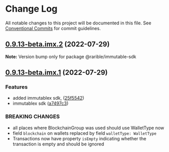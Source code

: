 # Change Log

All notable changes to this project will be documented in this file.
See [Conventional Commits](https://conventionalcommits.org) for commit guidelines.

## [0.9.13-beta.imx.2](https://github.com/rarible/sdk/compare/v0.9.13-beta.imx.1...v0.9.13-beta.imx.2) (2022-07-29)

**Note:** Version bump only for package @rarible/immutable-sdk





## [0.9.13-beta.imx.1](https://github.com/rarible/sdk/compare/v0.9.13...v0.9.13-beta.imx.1) (2022-07-29)


### Features

* added immutablex sdk, ([25f5542](https://github.com/rarible/sdk/commit/25f5542ec2405b532eb87a1b3f325f6e66511733))
* immutablex sdk ([a7497c3](https://github.com/rarible/sdk/commit/a7497c352277813a7a9ae063872f5a21e62bce0a))


### BREAKING CHANGES

* all places where BlockchainGroup was used should use WalletType now
* field `blockchain` on wallets replaced by field `walletType: WalletType`
* Transactions now have property `isEmpty` indicating whether the
transaction is empty and should be ignored
